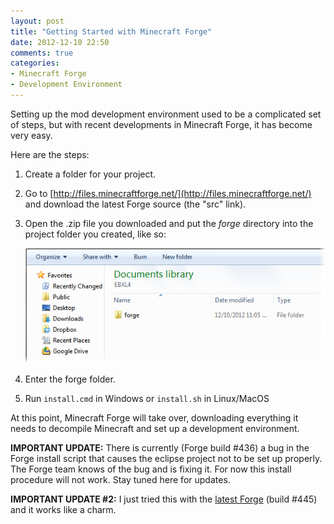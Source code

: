 ```yaml
---
layout: post
title: "Getting Started with Minecraft Forge"
date: 2012-12-10 22:50
comments: true
categories: 
- Minecraft Forge
- Development Environment
---
```


Setting up the mod development environment used to be a complicated set of steps, but with recent developments in Minecraft Forge, it has become very easy. <!-- more -->

Here are the steps:

1. Create a folder for your project.
2. Go to [http://files.minecraftforge.net/](http://files.minecraftforge.net/) and download the latest Forge source (the "src" link).
3. Open the .zip file you downloaded and put the *forge* directory into the project folder you created, like so:

    ![forge folder](/images/screens/GettingStarted/1.png)

4. Enter the forge folder.
5. Run `install.cmd` in Windows or `install.sh` in Linux/MacOS

At this point, Minecraft Forge will take over, downloading everything it needs to decompile Minecraft and set up a development environment.

**IMPORTANT UPDATE:** There is currently (Forge build #436) a bug in the Forge install script that causes the eclipse project not to be set up properly. The Forge team knows of the bug and is fixing it. For now this install procedure will not work. Stay tuned here for updates.

**IMPORTANT UPDATE #2:** I just tried this with the [latest Forge](http://files.minecraftforge.net/) (build #445) and it works like a charm.
